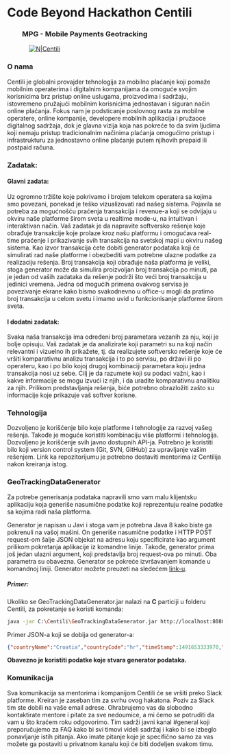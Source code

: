 # Code Beyond Hackathon Centili
### &nbsp; &nbsp; &nbsp; &nbsp; &nbsp;MPG - Mobile Payments Geotracking

&nbsp; &nbsp; &nbsp; &nbsp; &nbsp; &nbsp; &nbsp;[![N|Centili](https://s21.postimg.org/njuiuy3rb/centili-logo-min.png)](http://www.centili.com)


### O nama
Centili je globalni provajder tehnologija za mobilno plaćanje koji pomaže mobilnim operaterima i digitalnim kompanijama da omoguće svojim korisnicima brz pristup online uslugama, proizvodima i sadržaju, istovremeno pružajući mobilnim korisnicima jednostavan i siguran način online plaćanja. 
Fokus nam je podsticanje poslovnog rasta za mobilne operatere, online kompanije, developere mobilnih aplikacija i pružaoce digitalnog sadržaja, dok je glavna vizija koja nas pokreće to da svim ljudima koji nemaju pristup tradicionalnim načinima plaćanja omogućimo pristup i infrastrukturu za jednostavno online plaćanje putem njihovih prepaid ili postpaid računa.

### Zadatak:
#### Glavni zadata:
Uz ogromno tržište koje pokrivamo i brojem telekom operatera sa kojima smo povezani, ponekad je teško vizualizovati rad našeg sistema. Pojavila se potreba za mogućnošću praćenja transakcija i revenue-a koji se odvijaju u okviru naše platforme širom sveta u realtime mode-u, na intuitivan i interaktivan način.
Vaš zadatak je da napravite softversko rešenje koje obrađuje transakcije koje prolaze kroz našu platformu i omogućava real-time praćenje i prikazivanje svih transakcija na svetskoj mapi u okviru našeg sistema.
Kao izvor transakcija ćete dobiti generator podataka koji će simulirati rad naše platforme i obezbediti vam potrebne ulazne podatke za realizaciju rešenja. Broj transakcija koji obrađuje naša platforma je veliki, stoga generator može da simulira proizvoljan broj transakcija po minuti, pa je jedan od vaših zadataka da rešenje podrži što veći broj transakcija u jedinici vremena.
Jedna od mogućih primena ovakvog servisa je povezivanje ekrane kako bismo svakodnevno u office-u mogli da pratimo broj transakcija u celom svetu i imamo uvid u funkcionisanje platforme širom sveta.
#### I dodatni zadatak:
Svaka naša transakcija ima određeni broj parametara vezanih za nju, koji je bolje opisuju. Vaš zadatak je da analizirate koji parametri su na koji način relevantni i vizuelno ih prikažete, tj. da realizujete softversko rešenje koje će vršiti komparativnu analizu transakcija i to po servisu, po državi ili po operateru, kao i po bilo kojoj drugoj kombinaciji parametara koju jedna transakcija nosi uz sebe.
Cilj je da razumete koji su podaci važni, kao i kakve informacije se mogu izvući iz njih, i da uradite komparativnu analitiku za njih. Prilikom predstavljanja rešenja, biće potrebno obrazložiti zašto su informacije koje prikazuje vaš softver korisne.

### Tehnologija
Dozvoljeno je korišćenje bilo koje platforme i tehnologije za razvoj vašeg rešenja. Takođe je moguće koristiti kombinaciju više platformi i tehnologija. Dozvoljeno je korišćenje svih javno dostupnih API-ja.
Potrebno je koristiti bilo koji version control system (Git, SVN, GitHub) za upravljanje vašim rešenjem. Link ka repozitorijumu je potrebno dostaviti mentorima iz Centilija nakon kreiranja istog.

### GeoTrackingDataGenerator
Za potrebe generisanja podataka napravili smo vam malu klijentsku aplikaciju koja generiše nasumične podatke koji reprezentuju realne podatke sa kojima radi naša platforma.

Generator je napisan u Javi i stoga vam je potrebna Java 8 kako biste ga pokrenuli na vašoj mašini. On generiše nasumične podatke i HTTP POST request-om šalje JSON objekat na adresu koju specificirate kao argument prilikom pokretanja aplikacije iz komandne linije. Takođe, generator prima još jedan ulazni argument, koji predstavlja broj request-ova po minuti. Oba parametra su obavezna.
Generator se pokreće izvršavanjem komande u komandnoj liniji.
Generator možete preuzeti na sledećem [link-u](https://github.com/Centili/Code-Beyond-Hackathon-Centili/raw/master/GeoTrackingDataGenerator/GeoTrackingDataGenerator.jar).
##### Primer:
Ukoliko se GeoTrackingDataGenerator.jar nalazi na **C** particiji u folderu Centili, za pokretanje se koristi komanda:
```sh
java -jar C:\Centili\GeoTrackingDataGenerator.jar http://localhost:8080/receive 60 expanded

```
Primer JSON-a koji se dobija od generator-a:
```json
{"countryName":"Croatia","countryCode":"hr","timeStamp":1491653333970,"operator":"NETM_StarArcade_DE499","service":"NETM_StarArcade_DE499","price":9.051144,"revenue":1.26716,"serviceType":"ONETIME","successful":true}
```
**Obavezno je koristiti podatke koje stvara generator podataka.**

### Komunikacija
Sva komunikacija sa mentorima i kompanijom Centili će se vršiti preko Slack platforme. Kreiran je zaseban tim za svrhu ovog hakatona. Poziv za Slack tim ste dobili na vaše email adrese. Ohrabrujemo vas da slobodno kontaktirate mentore i pitate za sve nedoumice, a mi ćemo se potruditi da vam u što kraćem roku odgovorimo.
Tim sadrži javni kanal #general koji preporučujemo za FAQ kako bi svi timovi videli sadržaj i kako bi se izbeglo ponavljanje istih pitanja. Ako imate pitanje koje je specifično samo za vas možete ga postaviti u privatnom kanalu koji će biti dodeljen svakom timu.
